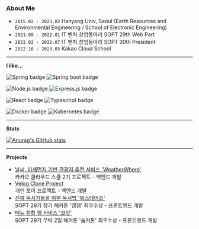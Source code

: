 ### About Me

- `2015.02 - 2023.02` Hanyang Univ, Seoul (Earth Resources and Environmental Engineering / School of Electronic Engineering)
- `2021.09 - 2022.01` IT 벤처 창업동아리 SOPT 29th Web Part
- `2022.02 - 2022.07` IT 벤처 창업동아리 SOPT 30th President
- `2022.10 - 2023.05` Kakao Cloud School


---
**I like...**

![Spring badge](https://img.shields.io/badge/-Spring-6DB33F?logo=Spring&logoColor=white&style=for-the-badge)
![Spring boot badge](https://img.shields.io/badge/-Spring%20Boot-6DB33F?logo=Spring%20Boot&logoColor=white&style=for-the-badge)

![Node.js badge](https://img.shields.io/badge/-Node.js-339933?logo=Node.js&logoColor=white&style=for-the-badge)
![Express.js badge](https://img.shields.io/badge/-Express-000000?logo=Express&logoColor=white&style=for-the-badge)

![React badge](https://img.shields.io/badge/-React-%2361DAFB?logo=React&logoColor=white&style=for-the-badge)
![Typescript badge](https://img.shields.io/badge/-TypeScript-%233178C6?logo=TypeScript&logoColor=white&style=for-the-badge)

![Docker badge](https://img.shields.io/badge/-Docker-2496ED?logo=Docker&logoColor=white&style=for-the-badge)
![Kubernetes badge](https://img.shields.io/badge/-Kubernetes-326CE5?logo=Kubernetes&logoColor=white&style=for-the-badge)

---
**Stats**

[![Anurag's GitHub stats](https://github-readme-stats.vercel.app/api?username=Gyuminn&show_icons=true&theme=tokyonight)](https://github.com/anuraghazra/github-readme-stats)

---
**Projects**
- [날씨, 미세먼지 기반 관광지 추천 서비스 'WeatherWhere'](https://github.com/WeatherWhere)\
  카카오 클라우드 스쿨 2기 프로젝트 - 백엔드 개발
- [Velog Clone Project](https://github.com/Gyuminn/velog-clone-project)\
  개인 토이 프로젝트 - 백엔드 개발
- [진짜 독서가들을 위한 독서법 '북스테어즈'](https://github.com/TeamBookTez/booktez-client)\
  SOPT 29기 장기 해커톤 '앱잼' 최우수상 - 프론트엔드 개발
- [메뉴 취합 웹 서비스 '코잇'](https://github.com/CO-EAT/CO-EAT-CLIENT)\
  SOPT 29기 무박 2일 해커톤 '솝커톤' 최우수상 - 프론트엔드 개발
